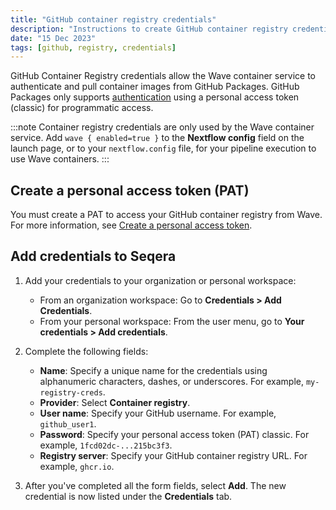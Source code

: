 ```yaml
---
title: "GitHub container registry credentials"
description: "Instructions to create GitHub container registry credentials in Seqera Platform."
date: "15 Dec 2023"
tags: [github, registry, credentials]
---
```


GitHub Container Registry credentials allow the Wave container service to authenticate and pull container images from GitHub Packages. GitHub Packages only supports [authentication][github-pat] using a personal access token (classic) for programmatic access.

:::note
Container registry credentials are only used by the Wave container service. Add `wave { enabled=true }` to the **Nextflow config** field on the launch page, or to your `nextflow.config` file, for your pipeline execution to use Wave containers.
:::

## Create a personal access token (PAT)

You must create a PAT to access your GitHub container registry from Wave. For more information, see [Create a personal access token][github-create].

## Add credentials to Seqera

1.  Add your credentials to your organization or personal workspace:
    - From an organization workspace: Go to **Credentials > Add Credentials**.
    - From your personal workspace: From the user menu, go to **Your credentials > Add credentials**.

2.  Complete the following fields:

    - **Name**: Specify a unique name for the credentials using alphanumeric characters, dashes, or underscores. For example, `my-registry-creds`.
    - **Provider**: Select **Container registry**.
    - **User name**: Specify your GitHub username. For example, `github_user1`.
    - **Password**: Specify your personal access token (PAT) classic. For example, `1fcd02dc-...215bc3f3`.
    - **Registry server**: Specify your GitHub container registry URL. For example, `ghcr.io`.

3.  After you've completed all the form fields, select **Add**. The new credential is now listed under the **Credentials** tab.

[github-pat]: https://docs.github.com/en/packages/working-with-a-github-packages-registry/working-with-the-container-registry#authenticating-with-a-personal-access-token-classic
[github-create]: https://docs.github.com/en/authentication/keeping-your-account-and-data-secure/managing-your-personal-access-tokens#creating-a-personal-access-token-classic
